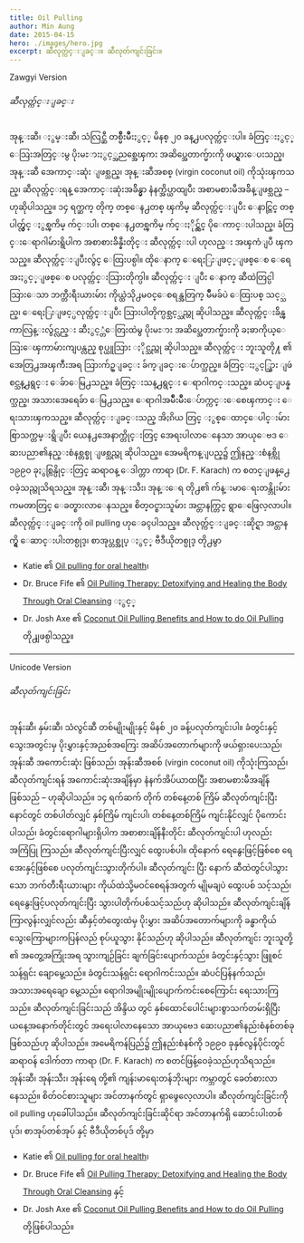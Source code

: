 ```yaml
---
title: Oil Pulling
author: Min Aung
date: 2015-04-15
hero: ./images/hero.jpg
excerpt: ဆီလုတ္က်င္းျခင္း။ ဆီလုတ်ကျင်းခြင်း။
---
```

Zawgyi Version
###### ဆီလုတ္က်င္းျခင္း
အုန္းဆီ၊ ႏွမ္းဆီ၊ သံလြင္ဆီ တစ္မ်ိဳးမ်ိဳးႏွင့္ မိနစ္ ၂၀ ခန္႕ပလုတ္က်င္းပါ။ ခံတြင္းႏွင့္ ေသြးအတြင္းမွ ပိုးမႊားႏွင့္အညစ္အေၾကး အဆိပ္အေတာက္မ်ားကို ဖယ္ရွားေပးသည္၊ အုန္းဆီ အေကာင္းဆုံး ျဖစ္သည္၊ အုန္းဆီအစစ္ (virgin coconut oil) ကိုသုံးၾကသည္၊ ဆီလုတ္က်င္းရန္ အေကာင္းဆုံးအခ်ိန္မွာ နံနက္အိပ္ယာထျပီး အစာမစားမီအခ်ိန္ျဖစ္သည္ – ဟုဆိုပါသည္။ ၁၄ ရက္ဆက္ တိုက္ တစ္ေန႕တစ္ ၾကိမ္ ဆီလုတ္က်င္းျပီး ေနာင္တြင္ တစ္ပါတ္လွ်င္ ႏွစ္ၾကိမ္ က်င္းပါ၊ တစ္ေန႕တစ္ၾကိမ္ က်င္းႏိုင္လွ်င္ ပိုေကာင္းပါသည္၊ ခံတြင္းေရာဂါမ်ားရွိပါက အစာစားခ်ိန္နီးတိုင္း ဆီလုတ္က်င္းပါ ဟုလည္း အၾကံျပဳ ၾကသည္။
ဆီလုတ္က်င္းျပီးလွ်င္ ေထြးပစ္ပါ။ ထိုေနာက္ ေရေႏြးျဖင့္ျဖစ္ေစ ေရေအးႏွင့္ျဖစ္ေစ ပလုတ္က်င္းသြားတိုက္ပါ။ ဆီလုတ္က်င္း ျပီး ေနာက္ ဆီထဲတြင္ပါသြားေသာ ဘက္တီးရီးယားမ်ား ကိုယ္ထဲသို႕မဝင္ေစရန္အတြက္ မ်ိဳမခ်ပဲ ေထြးပစ္ သင့္သည္၊ ေရေႏြးျဖင့္ပလုတ္က်င္းျပီး သြားပါတိုက္ပစ္သင့္သည္ဟု ဆိုပါသည္။ ဆီလုတ္က်င္းခ်ိန္ၾကာလြန္းလွ်င္လည္း ဆီႏွင့္တံေတြးထဲမွ ပိုးမႊား အဆိပ္အေတာက္မ်ားကို ခႏၶာကိုယ္ေသြးေၾကာမ်ားကျပန္လည္ စုပ္ယူသြား ႏိုင္သည္ဟု ဆိုပါသည္။
ဆီလုတ္က်င္း ဘူးသူတို႔ ၏ အေတြ႕အၾကဳံးအရ  သြားက်ဥ္ျခင္း ခ်က္ျခင္းေပ်ာက္သည္။ ခံတြင္းႏွင့္သြား   ျဖဴစင္သန္႕ရွင္း ေခ်ာေမြ႕သည္။ ခံတြင္းသန္႕ရွင္း ေရာဂါကင္းသည္။ ဆံပင္ျပန္နက္သည္၊  အသားအေရေခ်ာ ေမြ႕သည္။ ေရာဂါအမ်ိဳးမ်ိဳးေပ်ာက္ကင္းေစေၾကာင္း ေရးသားၾကသည္။
ဆီလုတ္က်င္းျခင္းသည္ အိႏၵိယ တြင္ ႏွစ္ေထာင္ေပါင္းမ်ားစြာသက္တမ္းရွိျပီး ယေန႕အေနာက္တိုင္းတြင္ အေရးပါလာေနေသာ အာယုေဗဒ ေဆးပညာ၏နည္းစံနစ္တစ္ခု ျဖစ္သည္ဟု ဆိုပါသည္။ အေမရိကန္ျပည္၌ ဤနည္းစံနစ္ကို ၁၉၉၀ ခုႏွစ္လြန္ပိုင္းတြင္ ဆရာဝန္ ေဒါက္တာ ကာရာ (Dr. F. Karach) က စတင္ျဖန္႕ေဝခဲ့သည္ဟုသိရသည္။
အုန္းဆီ၊ အုန္းသီး၊ အုန္းေရ တို႕၏ က်န္းမာေရးတန္ဘိုးမ်ား ကမၻာတြင္ ေခတ္စားလာေနသည္။ စိတ္ဝင္စားသူမ်ား အင္တာနက္တြင္ ရွာေဖြေလ့လာပါ။ ဆီလုတ္က်င္းျခင္းကို oil pulling ဟုေခၚပါသည္။ ဆီလုတ္က်င္းျခင္းဆိုင္ရာ အင္တာနက္ရွိ ေဆာင္းပါးတစ္ပုဒ္၊ စာအုပ္တစ္အုပ္ ႏွင့္  ဗီဒီယိုတစ္ပုဒ္ တို႕မွာ
* Katie  ၏ [Oil pulling for oral health](http://wellnessmama.com/7866/oil-pulling-for-oral-health/)၊
* Dr. Bruce Fife ၏ [Oil Pulling Therapy: Detoxifying and Healing the Body Through Oral Cleansing](http://www.amazon.com/Oil-Pulling-Therapy-Detoxifying-Cleansing/dp/0941599671/ref=sr_1_2?ie=UTF8&qid=1428894326&sr=8-2&keywords=oil+pulling) ႏွင့္
* Dr. Josh Axe ၏ [Coconut Oil Pulling Benefits and How to do Oil Pulling](https://www.youtube.com/watch?v=DtFzd3TBYiI)
တို႕ျဖစ္ပါသည္။
---
Unicode Version

###### ဆီလုတ်ကျင်းခြင်း
အုန်းဆီ၊ နှမ်းဆီ၊ သံလွင်ဆီ တစ်မျိုးမျိုးနှင့် မိနစ် ၂၀ ခန့်ပလုတ်ကျင်းပါ။ ခံတွင်းနှင့် သွေးအတွင်းမှ ပိုးမွှားနှင့်အညစ်အကြေး အဆိပ်အတောက်များကို ဖယ်ရှားပေးသည်၊ အုန်းဆီ အကောင်းဆုံး ဖြစ်သည်၊ အုန်းဆီအစစ် (virgin coconut oil) ကိုသုံးကြသည်၊ ဆီလုတ်ကျင်းရန် အကောင်းဆုံးအချိန်မှာ နံနက်အိပ်ယာထပြီး အစာမစားမီအချိန်ဖြစ်သည် – ဟုဆိုပါသည်။ ၁၄ ရက်ဆက် တိုက် တစ်နေ့တစ် ကြိမ် ဆီလုတ်ကျင်းပြီး နောင်တွင် တစ်ပါတ်လျှင် နှစ်ကြိမ် ကျင်းပါ၊ တစ်နေ့တစ်ကြိမ် ကျင်းနိုင်လျှင် ပိုကောင်းပါသည်၊ ခံတွင်းရောဂါများရှိပါက အစာစားချိန်နီးတိုင်း ဆီလုတ်ကျင်းပါ ဟုလည်း အကြံပြု ကြသည်။
ဆီလုတ်ကျင်းပြီးလျှင် ထွေးပစ်ပါ။ ထိုနောက် ရေနွေးဖြင့်ဖြစ်စေ ရေအေးနှင့်ဖြစ်စေ ပလုတ်ကျင်းသွားတိုက်ပါ။ ဆီလုတ်ကျင်း ပြီး နောက် ဆီထဲတွင်ပါသွားသော ဘက်တီးရီးယားများ ကိုယ်ထဲသို့မဝင်စေရန်အတွက် မျိုမချပဲ ထွေးပစ် သင့်သည်၊ ရေနွေးဖြင့်ပလုတ်ကျင်းပြီး သွားပါတိုက်ပစ်သင့်သည်ဟု ဆိုပါသည်။ ဆီလုတ်ကျင်းချိန်ကြာလွန်းလျှင်လည်း ဆီနှင့်တံတွေးထဲမှ ပိုးမွှား အဆိပ်အတောက်များကို ခန္ဓာကိုယ်သွေးကြောများကပြန်လည် စုပ်ယူသွား နိုင်သည်ဟု ဆိုပါသည်။
ဆီလုတ်ကျင်း ဘူးသူတို့ ၏ အတွေ့အကြုံးအရ  သွားကျဉ်ခြင်း ချက်ခြင်းပျောက်သည်။ ခံတွင်းနှင့်သွား   ဖြူစင်သန့်ရှင်း ချောမွေ့သည်။ ခံတွင်းသန့်ရှင်း ရောဂါကင်းသည်။ ဆံပင်ပြန်နက်သည်၊  အသားအရေချော မွေ့သည်။ ရောဂါအမျိုးမျိုးပျောက်ကင်းစေကြောင်း ရေးသားကြသည်။
ဆီလုတ်ကျင်းခြင်းသည် အိန္ဒိယ တွင် နှစ်ထောင်ပေါင်းများစွာသက်တမ်းရှိပြီး ယနေ့အနောက်တိုင်းတွင် အရေးပါလာနေသော အာယုဗေဒ ဆေးပညာ၏နည်းစံနစ်တစ်ခု ဖြစ်သည်ဟု ဆိုပါသည်။ အမေရိကန်ပြည်၌ ဤနည်းစံနစ်ကို ၁၉၉၀ ခုနှစ်လွန်ပိုင်းတွင် ဆရာဝန် ဒေါက်တာ ကာရာ (Dr. F. Karach) က စတင်ဖြန့်ဝေခဲ့သည်ဟုသိရသည်။
အုန်းဆီ၊ အုန်းသီး၊ အုန်းရေ တို့၏ ကျန်းမာရေးတန်ဘိုးများ ကမ္ဘာတွင် ခေတ်စားလာနေသည်။ စိတ်ဝင်စားသူများ အင်တာနက်တွင် ရှာဖွေလေ့လာပါ။ ဆီလုတ်ကျင်းခြင်းကို oil pulling ဟုခေါ်ပါသည်။ ဆီလုတ်ကျင်းခြင်းဆိုင်ရာ အင်တာနက်ရှိ ဆောင်းပါးတစ်ပုဒ်၊ စာအုပ်တစ်အုပ် နှင့်  ဗီဒီယိုတစ်ပုဒ် တို့မှာ
* Katie  ၏ [Oil pulling for oral health](http://wellnessmama.com/7866/oil-pulling-for-oral-health/)၊
* Dr. Bruce Fife ၏ [Oil Pulling Therapy: Detoxifying and Healing the Body Through Oral Cleansing](http://www.amazon.com/Oil-Pulling-Therapy-Detoxifying-Cleansing/dp/0941599671/ref=sr_1_2?ie=UTF8&qid=1428894326&sr=8-2&keywords=oil+pulling) နှင့်
* Dr. Josh Axe ၏ [Coconut Oil Pulling Benefits and How to do Oil Pulling](https://www.youtube.com/watch?v=DtFzd3TBYiI)
တို့ဖြစ်ပါသည်။